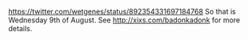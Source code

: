 https://twitter.com/wetgenes/status/892354331697184768 So that is Wednesday 9th of August. See http://xixs.com/badonkadonk for more details.